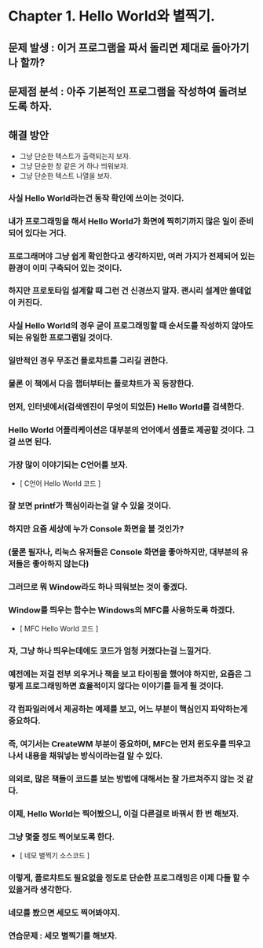 # Chapter 1. Hello World와 별찍기.
## 문제 발생 : 이거 프로그램을 짜서 돌리면 제대로 돌아가기나 할까?
## 문제점 분석 : 아주 기본적인 프로그램을 작성하여 돌려보도록 하자.
## 해결 방안
*	그냥 단순한 텍스트가 출력되는지 보자.
*	그냥 단순한 창 같은 거 하나 띄워보자.
*	그냥 단순한 텍스트 나열을 보자.

### 사실 Hello World라는건 동작 확인에 쓰이는 것이다.
### 내가 프로그래밍을 해서 Hello World가 화면에 찍히기까지 많은 일이 준비되어 있다는 거다.
### 프로그래머야 그냥 쉽게 확인한다고 생각하지만, 여러 가지가 전제되어 있는 환경이 이미 구축되어 있는 것이다.
### 하지만 프로토타입 설계할 때 그런 건 신경쓰지 말자. 괜시리 설계만 쓸데없이 커진다.
### 사실 Hello World의 경우 굳이 프로그래밍할 때 순서도를 작성하지 않아도 되는 유일한 프로그램일 것이다.
### 일반적인 경우 무조건 플로챠트를 그리길 권한다.
### 물론 이 책에서 다음 챕터부터는 플로챠트가 꼭 등장한다.
### 먼저, 인터넷에서(검색엔진이 무엇이 되었든) Hello World를 검색한다.
### Hello World 어플리케이션은 대부분의 언어에서 샘플로 제공할 것이다. 그걸 쓰면 된다.
### 가장 많이 이야기되는 C언어를 보자.
* [ C언어 Hello World 코드 ]
### 잘 보면 printf가 핵심이라는걸 알 수 있을 것이다.
### 하지만 요즘 세상에 누가 Console 화면을 볼 것인가?
### (물론 필자나, 리눅스 유저들은 Console 화면을 좋아하지만, 대부분의 유저들은 좋아하지 않는다)
### 그러므로 뭐 Window라도 하나 띄워보는 것이 좋겠다.
### Window를 띄우는 함수는 Windows의 MFC를 사용하도록 하겠다.
* [ MFC Hello World 코드 ]
### 자, 그냥 하나 띄우는데에도 코드가 엄청 커졌다는걸 느낄거다.
### 예전에는 저걸 전부 외우거나 책을 보고 타이핑을 했어야 하지만, 요즘은 그렇게 프로그래밍하면 효율적이지 않다는 이야기를 듣게 될 것이다.
### 각 컴파일러에서 제공하는 예제를 보고, 어느 부분이 핵심인지 파악하는게 중요하다.
### 즉, 여기서는 CreateWM 부분이 중요하며, MFC는 먼저 윈도우를 띄우고 나서 내용을 채워넣는 방식이라는걸 알 수 있다.
### 의외로, 많은 책들이 코드를 보는 방법에 대해서는 잘 가르쳐주지 않는 것 같다.
### 이제, Hello World는 찍어봤으니, 이걸 다른걸로 바꿔서 한 번 해보자.
### 그냥 몇줄 정도 찍어보도록 한다.
* [ 네모 별찍기 소스코드 ]
### 이렇게, 플로챠트도 필요없을 정도로 단순한 프로그래밍은 이제 다들 할 수 있을거라 생각한다.
### 네모를 봤으면 세모도 찍어봐야지.
### 연습문제 : 세모 별찍기를 해보자.

